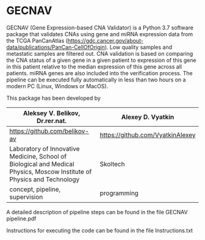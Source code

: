# GECNAV

GECNAV (Gene Expression-based CNA Validator) is a Python 3.7 software package that validates CNAs using gene and miRNA expression data from the TCGA PanCanAtlas (https://gdc.cancer.gov/about-data/publications/PanCan-CellOfOrigin). Low quality samples and metastatic samples are filtered out. CNA validation is based on comparing the CNA status of a given gene in a given patient to expression of this gene in this patient relative to the median expression of this gene across all patients. miRNA genes are also included into the verification process. The pipeline can be executed fully automatically in less than two hours on a modern PC (Linux, Windows or MacOS).

This package has been developed by 

Aleksey V. Belikov, Dr.rer.nat. | Alexey D. Vyatkin
-- | --
https://github.com/belikov-av | https://github.com/VyatkinAlexey
Laboratory of Innovative Medicine, School of Biological and Medical Physics, Moscow Institute of Physics and Technology | Skoltech
concept, pipeline, supervision | programming

A detailed description of pipeline steps can be found in the file GECNAV pipeline.pdf

Instructions for executing the code can be found in the file Instructions.txt
